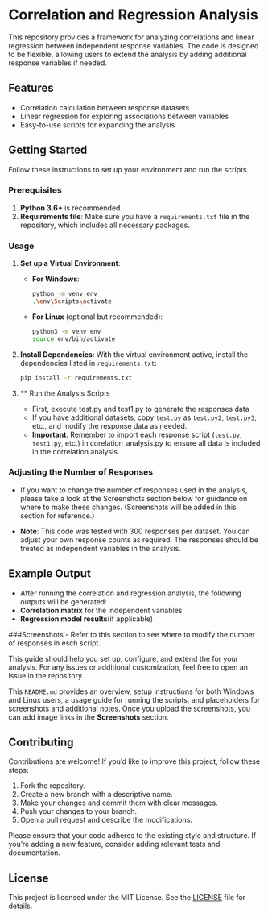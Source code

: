 # Correlation and Regression Analysis

This repository provides a framework for analyzing correlations and linear regression between independent response variables. The code is designed to be flexible, allowing users to extend the analysis by adding additional response variables if needed.

## Features
- Correlation calculation between response datasets
- Linear regression for exploring associations between variables
- Easy-to-use scripts for expanding the analysis

## Getting Started

Follow these instructions to set up your environment and run the scripts.

### Prerequisites

1. **Python 3.6+** is recommended.
2. **Requirements file**: Make sure you have a `requirements.txt` file in the repository, which includes all necessary packages.

### Usage

1. **Set up a Virtual Environment**:
   - **For Windows**:
     ```bash
     python -m venv env
     .\env\Scripts\activate
     ```
   - **For Linux** (optional but recommended):
     ```bash
     python3 -m venv env
     source env/bin/activate
     ```

2. **Install Dependencies**:
   With the virtual environment active, install the dependencies listed in `requirements.txt`:
   ```bash
   pip install -r requirements.txt
3. ** Run the Analysis Scripts
   - First, execute test.py and test1.py to generate the responses data
   - If you have additional datasets, copy `test.py` as `test.py2`, `test.py3`, etc., and modify the response data as needed.
   - **Important**: Remember to import each response script (`test.py`, `test1.py`, etc.) in corelation_analysis.py to ensure all data is included in the correlation analysis.
  
  ### Adjusting the Number of Responses
  - If you want to change the number of responses used in the analysis, please take a look at the Screenshots section below for guidance on where to make these changes. (Screenshots will be added in this section for reference.)

  - **Note**: This code was tested with 300 responses per dataset. You can adjust your own response counts as required. The responses should be treated as independent variables in the analysis.

## Example Output
  - After running the correlation and regression analysis, the following outputs will be generated:
  - **Correlation matrix** for the independent variables
  - **Regression model results**(if applicable)

###Screenshots
    - Refer to this section to see where to modify the number of responses in esch script.


This guide should help you set up, configure, and extend the for your analysis. For any issues or additional customization, feel free to open an issue in the repository.

This `README.md` provides an overview, setup instructions for both Windows and Linux users, a usage guide for running the scripts, and placeholders for screenshots and additional notes. Once you upload the screenshots, you can add image links in the **Screenshots** section.

## Contributing

Contributions are welcome! If you’d like to improve this project, follow these steps:

1. Fork the repository.
2. Create a new branch with a descriptive name.
3. Make your changes and commit them with clear messages.
4. Push your changes to your branch.
5. Open a pull request and describe the modifications.

Please ensure that your code adheres to the existing style and structure. If you’re adding a new feature, consider adding relevant tests and documentation.

## License

This project is licensed under the MIT License. See the [LICENSE](LICENSE) file for details.


